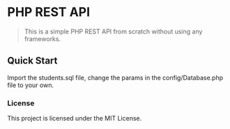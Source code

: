 # PHP REST API

> This is a simple PHP REST API from scratch without using any frameworks.

## Quick Start

Import the students.sql file, change the params in the config/Database.php file to your own.

### License

This project is licensed under the MIT License.
